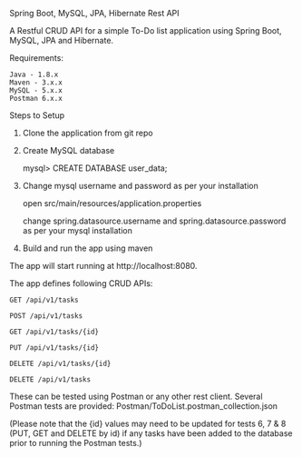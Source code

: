 Spring Boot, MySQL, JPA, Hibernate Rest API

A Restful CRUD API for a simple To-Do list application using Spring Boot, MySQL, JPA and Hibernate.

Requirements:

    Java - 1.8.x
    Maven - 3.x.x
    MySQL - 5.x.x
    Postman 6.x.x


Steps to Setup

1. Clone the application from git repo


2. Create MySQL database

	mysql> CREATE DATABASE user_data;

3. Change mysql username and password as per your installation

    open src/main/resources/application.properties

    change spring.datasource.username and spring.datasource.password as per your mysql installation

4. Build and run the app using maven

The app will start running at http://localhost:8080.

The app defines following CRUD APIs:

	GET /api/v1/tasks

	POST /api/v1/tasks

	GET /api/v1/tasks/{id}

	PUT /api/v1/tasks/{id}

	DELETE /api/v1/tasks/{id}
    
    DELETE /api/v1/tasks

These can be tested using Postman or any other rest client. Several Postman tests are provided: Postman/ToDoList.postman_collection.json

(Please note that the {id} values may need to be updated for tests 6, 7 & 8 (PUT, GET and DELETE by id) if any tasks have been added to the database prior to running the Postman tests.)
